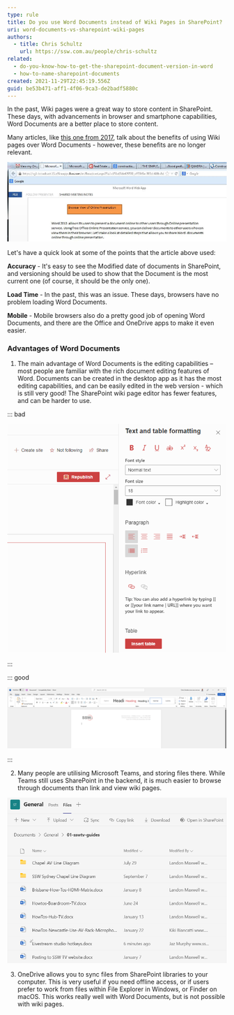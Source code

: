 ```yaml
---
type: rule
title: Do you use Word Documents instead of Wiki Pages in SharePoint?
uri: word-documents-vs-sharepoint-wiki-pages
authors:
  - title: Chris Schultz
    url: https://ssw.com.au/people/chris-schultz
related:
  - do-you-know-how-to-get-the-sharepoint-document-version-in-word
  - how-to-name-sharepoint-documents
created: 2021-11-29T22:45:19.556Z
guid: be53b471-aff1-4f06-9ca3-de2badf5880c
---
```

In the past, Wiki pages were a great way to store content in SharePoint. These days, with advancements in browser and smartphone capabilities, Word Documents are a better place to store content. 

<!--endintro-->

Many articles, like [this one from 2017](https://www.sharepointagency.co.nz/consulting/item/348-wiki-pages-are-better-than-word-documents-for-your-intranet.html), talk about the benefits of using Wiki pages over Word Documents - however, these benefits are no longer relevant. 

![Figure: We've come a long way since Word 2013 Online Presentation](word-2013-online-presentation.jpg)

Let's have a quick look at some of the points that the article above used:

**Accuracy** - It's easy to see the Modified date of documents in SharePoint, and versioning should be used to show that the Document is the most current one (of course, it should be the only one).

**Load Time** - In the past, this was an issue. These days, browsers have no problem loading Word Documents.

**Mobile** - Mobile browsers also do a pretty good job of opening Word Documents, and there are the Office and OneDrive apps to make it even easier.

### Advantages of Word Documents

1. The main advantage of Word Documents is the editing capabilities – most people are familiar with the rich document editing features of Word. Documents can be created in the desktop app as it has the most editing capabilities, and can be easily edited in the web version - which is still very good! The SharePoint wiki page editor has fewer features, and can be harder to use.

::: bad

![Limited SharePoint formatting](sharepoint-editor.png)

:::

::: good

![Microsoft Word's well-known, feature rich formatting options](microsoft-ribbon.png)

:::

2. Many people are utilising Microsoft Teams, and storing files there. While Teams still uses SharePoint in the backend, it is much easier to browse through documents than link and view wiki pages.

![Figure: Browsing files in Teams](teams-browsing-files.png)

3. OneDrive allows you to sync files from SharePoint libraries to your computer. This is very useful if you need offline access, or if users prefer to work from files within File Explorer in Windows, or Finder on macOS. This works really well with Word Documents, but is not possible with wiki pages.
